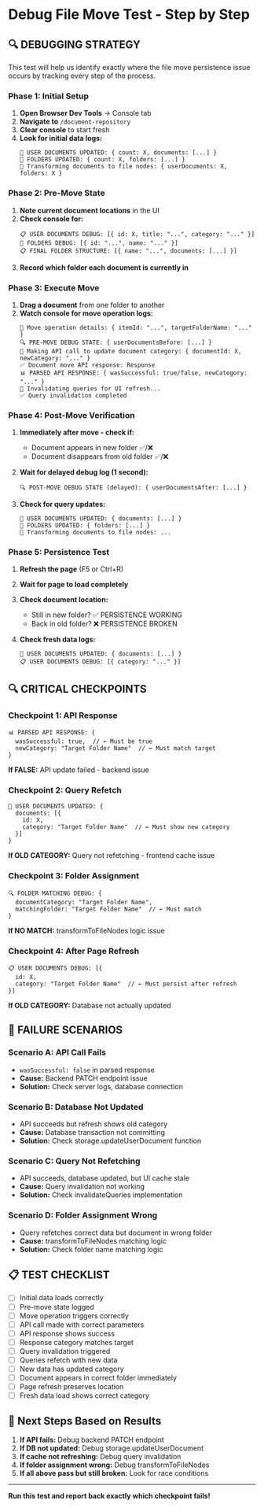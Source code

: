 # Debug File Move Test - Step by Step

## 🔍 **DEBUGGING STRATEGY**

This test will help us identify exactly where the file move persistence issue occurs by tracking every step of the process.

### **Phase 1: Initial Setup**

1. **Open Browser Dev Tools** → Console tab
2. **Navigate to** `/document-repository`
3. **Clear console** to start fresh
4. **Look for initial data logs:**
   ```
   🔄 USER DOCUMENTS UPDATED: { count: X, documents: [...] }
   🔄 FOLDERS UPDATED: { count: X, folders: [...] }
   🔄 Transforming documents to file nodes: { userDocuments: X, folders: X }
   ```

### **Phase 2: Pre-Move State**

1. **Note current document locations** in the UI
2. **Check console for:**
   ```
   📋 USER DOCUMENTS DEBUG: [{ id: X, title: "...", category: "..." }]
   📁 FOLDERS DEBUG: [{ id: "...", name: "..." }]
   📋 FINAL FOLDER STRUCTURE: [{ name: "...", documents: [...] }]
   ```
3. **Record which folder each document is currently in**

### **Phase 3: Execute Move**

1. **Drag a document** from one folder to another
2. **Watch console for move operation logs:**
   ```
   🔄 Move operation details: { itemId: "...", targetFolderName: "..." }
   🔍 PRE-MOVE DEBUG STATE: { userDocumentsBefore: [...] }
   📝 Making API call to update document category: { documentId: X, newCategory: "..." }
   ✅ Document move API response: Response
   📊 PARSED API RESPONSE: { wasSuccessful: true/false, newCategory: "..." }
   🔄 Invalidating queries for UI refresh...
   ✅ Query invalidation completed
   ```

### **Phase 4: Post-Move Verification**

1. **Immediately after move - check if:**
   - Document appears in new folder ✅/❌
   - Document disappears from old folder ✅/❌
   
2. **Wait for delayed debug log (1 second):**
   ```
   🔍 POST-MOVE DEBUG STATE (delayed): { userDocumentsAfter: [...] }
   ```

3. **Check for query updates:**
   ```
   🔄 USER DOCUMENTS UPDATED: { documents: [...] }
   🔄 FOLDERS UPDATED: { folders: [...] }
   🔄 Transforming documents to file nodes: ...
   ```

### **Phase 5: Persistence Test**

1. **Refresh the page** (F5 or Ctrl+R)
2. **Wait for page to load completely**
3. **Check document location:**
   - Still in new folder? ✅ PERSISTENCE WORKING
   - Back in old folder? ❌ PERSISTENCE BROKEN

4. **Check fresh data logs:**
   ```
   🔄 USER DOCUMENTS UPDATED: { documents: [...] }
   📋 USER DOCUMENTS DEBUG: [{ category: "..." }]
   ```

## 🔍 **CRITICAL CHECKPOINTS**

### **Checkpoint 1: API Response**
```
📊 PARSED API RESPONSE: { 
  wasSuccessful: true,  // ← Must be true
  newCategory: "Target Folder Name"  // ← Must match target
}
```
**If FALSE:** API update failed - backend issue

### **Checkpoint 2: Query Refetch**
```
🔄 USER DOCUMENTS UPDATED: { 
  documents: [{ 
    id: X, 
    category: "Target Folder Name"  // ← Must show new category
  }]
}
```
**If OLD CATEGORY:** Query not refetching - frontend cache issue

### **Checkpoint 3: Folder Assignment**
```
🔍 FOLDER MATCHING DEBUG: {
  documentCategory: "Target Folder Name",
  matchingFolder: "Target Folder Name"  // ← Must match
}
```
**If NO MATCH:** transformToFileNodes logic issue

### **Checkpoint 4: After Page Refresh**
```
📋 USER DOCUMENTS DEBUG: [{ 
  id: X, 
  category: "Target Folder Name"  // ← Must persist after refresh
}]
```
**If OLD CATEGORY:** Database not actually updated

## 🚨 **FAILURE SCENARIOS**

### **Scenario A: API Call Fails**
- `wasSuccessful: false` in parsed response
- **Cause:** Backend PATCH endpoint issue
- **Solution:** Check server logs, database connection

### **Scenario B: Database Not Updated**
- API succeeds but refresh shows old category
- **Cause:** Database transaction not committing
- **Solution:** Check storage.updateUserDocument function

### **Scenario C: Query Not Refetching**
- API succeeds, database updated, but UI cache stale
- **Cause:** Query invalidation not working
- **Solution:** Check invalidateQueries implementation

### **Scenario D: Folder Assignment Wrong**
- Query refetches correct data but document in wrong folder
- **Cause:** transformToFileNodes matching logic
- **Solution:** Check folder name matching logic

## 📋 **TEST CHECKLIST**

- [ ] Initial data loads correctly
- [ ] Pre-move state logged
- [ ] Move operation triggers correctly
- [ ] API call made with correct parameters
- [ ] API response shows success
- [ ] Response category matches target
- [ ] Query invalidation triggered
- [ ] Queries refetch with new data
- [ ] New data has updated category
- [ ] Document appears in correct folder immediately
- [ ] Page refresh preserves location
- [ ] Fresh data load shows correct category

## 🔧 **Next Steps Based on Results**

1. **If API fails:** Debug backend PATCH endpoint
2. **If DB not updated:** Debug storage.updateUserDocument
3. **If cache not refreshing:** Debug query invalidation
4. **If folder assignment wrong:** Debug transformToFileNodes
5. **If all above pass but still broken:** Look for race conditions

---

**Run this test and report back exactly which checkpoint fails!** 